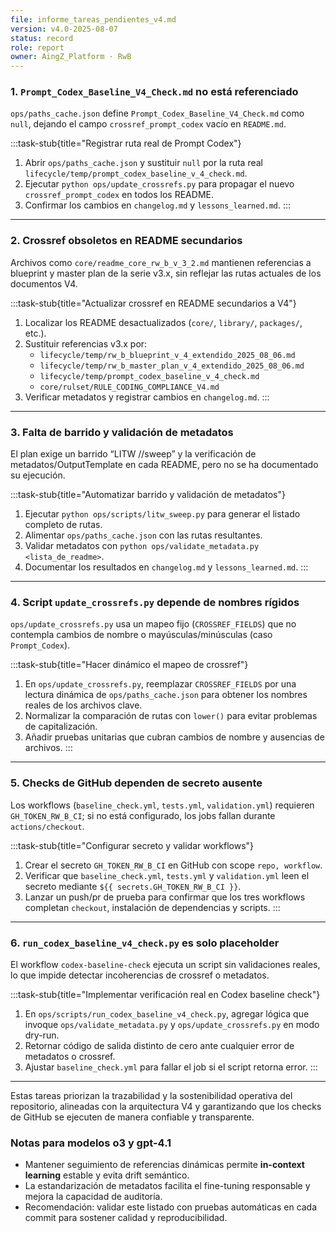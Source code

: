 ```yaml
---
file: informe_tareas_pendientes_v4.md
version: v4.0-2025-08-07
status: record
role: report
owner: AingZ_Platform · RwB
---
```


### 1. `Prompt_Codex_Baseline_V4_Check.md` no está referenciado  
`ops/paths_cache.json` define `Prompt_Codex_Baseline_V4_Check.md` como `null`, dejando el campo `crossref_prompt_codex` vacío en `README.md`.  

:::task-stub{title="Registrar ruta real de Prompt Codex"}
1. Abrir `ops/paths_cache.json` y sustituir `null` por la ruta real `lifecycle/temp/prompt_codex_baseline_v_4_check.md`.
2. Ejecutar `python ops/update_crossrefs.py` para propagar el nuevo `crossref_prompt_codex` en todos los README.
3. Confirmar los cambios en `changelog.md` y `lessons_learned.md`.
:::

---

### 2. Crossref obsoletos en README secundarios  
Archivos como `core/readme_core_rw_b_v_3_2.md` mantienen referencias a blueprint y master plan de la serie v3.x, sin reflejar las rutas actuales de los documentos V4.  

:::task-stub{title="Actualizar crossref en README secundarios a V4"}
1. Localizar los README desactualizados (`core/`, `library/`, `packages/`, etc.).
2. Sustituir referencias v3.x por:
   - `lifecycle/temp/rw_b_blueprint_v_4_extendido_2025_08_06.md`
   - `lifecycle/temp/rw_b_master_plan_v_4_extendido_2025_08_06.md`
   - `lifecycle/temp/prompt_codex_baseline_v_4_check.md`
   - `core/rulset/RULE_CODING_COMPLIANCE_V4.md`
3. Verificar metadatos y registrar cambios en `changelog.md`.
:::

---

### 3. Falta de barrido y validación de metadatos  
El plan exige un barrido “LITW //sweep” y la verificación de metadatos/OutputTemplate en cada README, pero no se ha documentado su ejecución.  

:::task-stub{title="Automatizar barrido y validación de metadatos"}
1. Ejecutar `python ops/scripts/litw_sweep.py` para generar el listado completo de rutas.
2. Alimentar `ops/paths_cache.json` con las rutas resultantes.
3. Validar metadatos con `python ops/validate_metadata.py <lista_de_readme>`.
4. Documentar los resultados en `changelog.md` y `lessons_learned.md`.
:::

---

### 4. Script `update_crossrefs.py` depende de nombres rígidos  
`ops/update_crossrefs.py` usa un mapeo fijo (`CROSSREF_FIELDS`) que no contempla cambios de nombre o mayúsculas/minúsculas (caso `Prompt_Codex`).  

:::task-stub{title="Hacer dinámico el mapeo de crossref"}
1. En `ops/update_crossrefs.py`, reemplazar `CROSSREF_FIELDS` por una lectura dinámica de `ops/paths_cache.json` para obtener los nombres reales de los archivos clave.
2. Normalizar la comparación de rutas con `lower()` para evitar problemas de capitalización.
3. Añadir pruebas unitarias que cubran cambios de nombre y ausencias de archivos.
:::

---

### 5. Checks de GitHub dependen de secreto ausente  
Los workflows (`baseline_check.yml`, `tests.yml`, `validation.yml`) requieren `GH_TOKEN_RW_B_CI`; si no está configurado, los jobs fallan durante `actions/checkout`.  

:::task-stub{title="Configurar secreto y validar workflows"}
1. Crear el secreto `GH_TOKEN_RW_B_CI` en GitHub con scope `repo, workflow`.
2. Verificar que `baseline_check.yml`, `tests.yml` y `validation.yml` leen el secreto mediante `${{ secrets.GH_TOKEN_RW_B_CI }}`.
3. Lanzar un push/pr de prueba para confirmar que los tres workflows completan `checkout`, instalación de dependencias y scripts.
:::

---

### 6. `run_codex_baseline_v4_check.py` es solo placeholder  
El workflow `codex-baseline-check` ejecuta un script sin validaciones reales, lo que impide detectar incoherencias de crossref o metadatos.  

:::task-stub{title="Implementar verificación real en Codex baseline check"}
1. En `ops/scripts/run_codex_baseline_v4_check.py`, agregar lógica que invoque `ops/validate_metadata.py` y `ops/update_crossrefs.py` en modo dry-run.
2. Retornar código de salida distinto de cero ante cualquier error de metadatos o crossref.
3. Ajustar `baseline_check.yml` para fallar el job si el script retorna error.
:::

---

Estas tareas priorizan la trazabilidad y la sostenibilidad operativa del repositorio, alineadas con la arquitectura V4 y garantizando que los checks de GitHub se ejecuten de manera confiable y transparente.

### Notas para modelos o3 y gpt-4.1
- Mantener seguimiento de referencias dinámicas permite **in-context learning** estable y evita drift semántico.
- La estandarización de metadatos facilita el fine-tuning responsable y mejora la capacidad de auditoría.
- Recomendación: validar este listado con pruebas automáticas en cada commit para sostener calidad y reproducibilidad.
